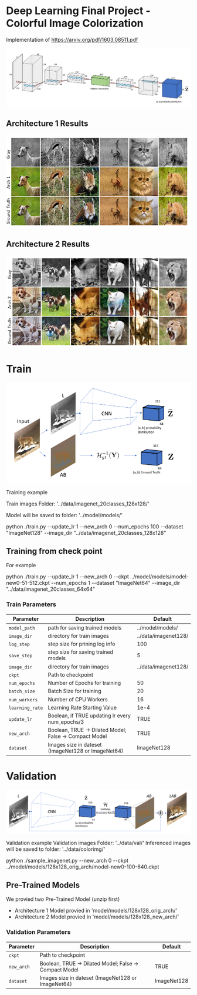 # Deep Learning Final Project - Colorful Image Colorization

Implementation of https://arxiv.org/pdf/1603.08511.pdf

![](./ReadmeImages/NN.PNG)

## Architecture 1 Results
![](./ReadmeImages/Arch1.png)

## Architecture 2 Results
![](./ReadmeImages/Arch2.png)

# Train

![](./ReadmeImages/ObjFunc.PNG)

Training example

Train images Folder: '../data/imagenet_20classes_128x128/'

Model will be saved to folder: '../model/models/'

python ./train.py --update_lr 1 --new_arch 0 --num_epochs 100 --dataset "ImageNet128" --image_dir "../data/imagenet_20classes_128x128"

## Training from check point

For example

python ./train.py --update_lr 1 --new_arch 0 --ckpt ../model/models/model-new0-51-512.ckpt --num_epochs 1 --dataset "ImageNet64" --image_dir "../data/imagenet_20classes_64x64"

### Train Parameters

| Parameter | Description | Default |
| --- | --- | --- |
| `model_path` | path for saving trained models | ../model/models/ |
| `image_dir` | directory for train images | ../data/imagenet128/ |
| `log_step` | step size for prining log info | 100 |
| `save_step` | step size for saving trained models | 5 |
| `image_dir` | directory for train images | ../data/imagenet128/ |
| `ckpt` | Path to checkpoint |  |
| `num_epochs` | Number of Epochs for training | 50 |
| `batch_size` | Batch Size for training | 20 |
| `num_workers` | Number of CPU Workers | 16 |
| `learning_rate` | Learning Rate Starting Value | 1e-4 |
| `update_lr` | Boolean, if TRUE updating lr every num_epochs/3 | TRUE |
| `new_arch` | Boolean, TRUE -> Dilated Model; False -> Compact Model | TRUE |
| `dataset` | Images size in dateset (ImageNet128 or ImageNet64) | ImageNet128 |


# Validation

![](./ReadmeImages/inference.PNG)

Validation example
Validation images Folder: '../data/val/'
Inferenced images will be saved to folder: '../data/colorimg/'

python ./sample_imagenet.py --new_arch 0 --ckpt ../model/models/128x128_orig_arch/model-new0-100-640.ckpt

## Pre-Trained Models
We provied two Pre-Trained Model (unzip first)

* Architecture 1 Model provied in 'model/models/128x128_orig_arch/'
* Architecture 2 Model provied in 'model/models/128x128_new_arch/'


### Validation Parameters

| Parameter | Description | Default |
| --- | --- | --- |
| `ckpt` | Path to checkpoint |  |
| `new_arch` | Boolean, TRUE -> Dilated Model; False -> Compact Model | TRUE |
| `dataset` | Images size in dateset (ImageNet128 or ImageNet64) | ImageNet128 |


